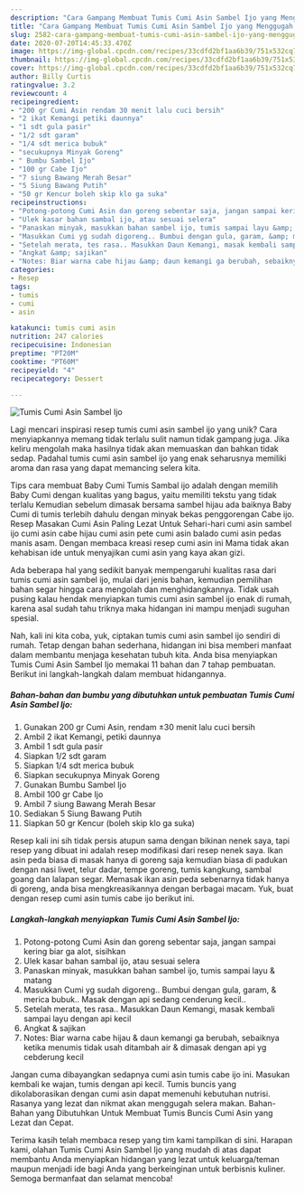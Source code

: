 ```yaml
---
description: "Cara Gampang Membuat Tumis Cumi Asin Sambel Ijo yang Menggugah Selera"
title: "Cara Gampang Membuat Tumis Cumi Asin Sambel Ijo yang Menggugah Selera"
slug: 2582-cara-gampang-membuat-tumis-cumi-asin-sambel-ijo-yang-menggugah-selera
date: 2020-07-20T14:45:33.470Z
image: https://img-global.cpcdn.com/recipes/33cdfd2bf1aa6b39/751x532cq70/tumis-cumi-asin-sambel-ijo-foto-resep-utama.jpg
thumbnail: https://img-global.cpcdn.com/recipes/33cdfd2bf1aa6b39/751x532cq70/tumis-cumi-asin-sambel-ijo-foto-resep-utama.jpg
cover: https://img-global.cpcdn.com/recipes/33cdfd2bf1aa6b39/751x532cq70/tumis-cumi-asin-sambel-ijo-foto-resep-utama.jpg
author: Billy Curtis
ratingvalue: 3.2
reviewcount: 4
recipeingredient:
- "200 gr Cumi Asin rendam 30 menit lalu cuci bersih"
- "2 ikat Kemangi petiki daunnya"
- "1 sdt gula pasir"
- "1/2 sdt garam"
- "1/4 sdt merica bubuk"
- "secukupnya Minyak Goreng"
- " Bumbu Sambel Ijo"
- "100 gr Cabe Ijo"
- "7 siung Bawang Merah Besar"
- "5 Siung Bawang Putih"
- "50 gr Kencur boleh skip klo ga suka"
recipeinstructions:
- "Potong-potong Cumi Asin dan goreng sebentar saja, jangan sampai kering biar ga alot, sisihkan"
- "Ulek kasar bahan sambal ijo, atau sesuai selera"
- "Panaskan minyak, masukkan bahan sambel ijo, tumis sampai layu &amp; matang"
- "Masukkan Cumi yg sudah digoreng.. Bumbui dengan gula, garam, &amp; merica bubuk.. Masak dengan api sedang cenderung kecil.."
- "Setelah merata, tes rasa.. Masukkan Daun Kemangi, masak kembali sampai layu dengan api kecil"
- "Angkat &amp; sajikan"
- "Notes: Biar warna cabe hijau &amp; daun kemangi ga berubah, sebaiknya ketika menumis tidak usah ditambah air &amp; dimasak dengan api yg cebderung kecil"
categories:
- Resep
tags:
- tumis
- cumi
- asin

katakunci: tumis cumi asin 
nutrition: 247 calories
recipecuisine: Indonesian
preptime: "PT20M"
cooktime: "PT60M"
recipeyield: "4"
recipecategory: Dessert

---
```



![Tumis Cumi Asin Sambel Ijo](https://img-global.cpcdn.com/recipes/33cdfd2bf1aa6b39/751x532cq70/tumis-cumi-asin-sambel-ijo-foto-resep-utama.jpg)

Lagi mencari inspirasi resep tumis cumi asin sambel ijo yang unik? Cara menyiapkannya memang tidak terlalu sulit namun tidak gampang juga. Jika keliru mengolah maka hasilnya tidak akan memuaskan dan bahkan tidak sedap. Padahal tumis cumi asin sambel ijo yang enak seharusnya memiliki aroma dan rasa yang dapat memancing selera kita.

Tips cara membuat Baby Cumi Tumis Sambal ijo adalah dengan memilih Baby Cumi dengan kualitas yang bagus, yaitu memiliti tekstu yang tidak terlalu Kemudian sebelum dimasak bersama sambel hijau ada baiknya Baby Cumi di tumis terlebih dahulu dengan minyak bekas penggorengan Cabe ijo. Resep Masakan Cumi Asin Paling Lezat Untuk Sehari-hari cumi asin sambel ijo cumi asin cabe hijau cumi asin pete cumi asin balado cumi asin pedas manis asam. Dengan membaca kreasi resep cumi asin ini Mama tidak akan kehabisan ide untuk menyajikan cumi asin yang kaya akan gizi.

Ada beberapa hal yang sedikit banyak mempengaruhi kualitas rasa dari tumis cumi asin sambel ijo, mulai dari jenis bahan, kemudian pemilihan bahan segar hingga cara mengolah dan menghidangkannya. Tidak usah pusing kalau hendak menyiapkan tumis cumi asin sambel ijo enak di rumah, karena asal sudah tahu triknya maka hidangan ini mampu menjadi suguhan spesial.


Nah, kali ini kita coba, yuk, ciptakan tumis cumi asin sambel ijo sendiri di rumah. Tetap dengan bahan sederhana, hidangan ini bisa memberi manfaat dalam membantu menjaga kesehatan tubuh kita. Anda bisa menyiapkan Tumis Cumi Asin Sambel Ijo memakai 11 bahan dan 7 tahap pembuatan. Berikut ini langkah-langkah dalam membuat hidangannya.

<!--inarticleads1-->

##### Bahan-bahan dan bumbu yang dibutuhkan untuk pembuatan Tumis Cumi Asin Sambel Ijo:

1. Gunakan 200 gr Cumi Asin, rendam ±30 menit lalu cuci bersih
1. Ambil 2 ikat Kemangi, petiki daunnya
1. Ambil 1 sdt gula pasir
1. Siapkan 1/2 sdt garam
1. Siapkan 1/4 sdt merica bubuk
1. Siapkan secukupnya Minyak Goreng
1. Gunakan  Bumbu Sambel Ijo
1. Ambil 100 gr Cabe Ijo
1. Ambil 7 siung Bawang Merah Besar
1. Sediakan 5 Siung Bawang Putih
1. Siapkan 50 gr Kencur (boleh skip klo ga suka)


Resep kali ini sih tidak persis atupun sama dengan bikinan nenek saya, tapi resep yang dibuat ini adalah resep modifikasi dari resep nenek saya. Ikan asin peda biasa di masak hanya di goreng saja kemudian biasa di padukan dengan nasi liwet, telur dadar, tempe goreng, tumis kangkung, sambal goang dan lalapan segar. Memasak ikan asin peda sebenarnya tidak hanya di goreng, anda bisa mengkreasikannya dengan berbagai macam. Yuk, buat dengan resep cumi asin tumis cabe ijo berikut ini. 

<!--inarticleads2-->

##### Langkah-langkah menyiapkan Tumis Cumi Asin Sambel Ijo:

1. Potong-potong Cumi Asin dan goreng sebentar saja, jangan sampai kering biar ga alot, sisihkan
1. Ulek kasar bahan sambal ijo, atau sesuai selera
1. Panaskan minyak, masukkan bahan sambel ijo, tumis sampai layu &amp; matang
1. Masukkan Cumi yg sudah digoreng.. Bumbui dengan gula, garam, &amp; merica bubuk.. Masak dengan api sedang cenderung kecil..
1. Setelah merata, tes rasa.. Masukkan Daun Kemangi, masak kembali sampai layu dengan api kecil
1. Angkat &amp; sajikan
1. Notes: Biar warna cabe hijau &amp; daun kemangi ga berubah, sebaiknya ketika menumis tidak usah ditambah air &amp; dimasak dengan api yg cebderung kecil


Jangan cuma dibayangkan sedapnya cumi asin tumis cabe ijo ini. Masukan kembali ke wajan, tumis dengan api kecil. Tumis buncis yang dikolaborasikan dengan cumi asin dapat memenuhi kebutuhan nutrisi. Rasanya yang lezat dan nikmat akan menggugah selera makan. Bahan-Bahan yang Dibutuhkan Untuk Membuat Tumis Buncis Cumi Asin yang Lezat dan Cepat. 

Terima kasih telah membaca resep yang tim kami tampilkan di sini. Harapan kami, olahan Tumis Cumi Asin Sambel Ijo yang mudah di atas dapat membantu Anda menyiapkan hidangan yang lezat untuk keluarga/teman maupun menjadi ide bagi Anda yang berkeinginan untuk berbisnis kuliner. Semoga bermanfaat dan selamat mencoba!
